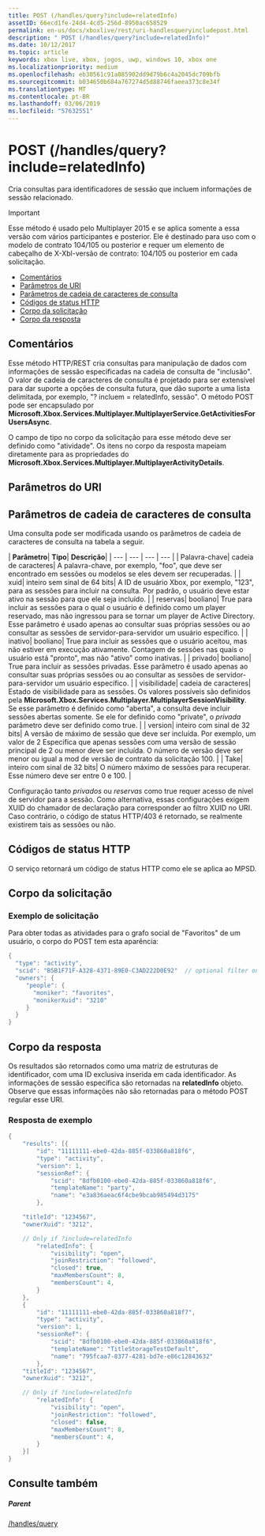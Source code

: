 ```yaml
---
title: POST (/handles/query?include=relatedInfo)
assetID: 66ecd1fe-24d4-4cd5-256d-8950ac658529
permalink: en-us/docs/xboxlive/rest/uri-handlesqueryincludepost.html
description: " POST (/handles/query?include=relatedInfo)"
ms.date: 10/12/2017
ms.topic: article
keywords: xbox live, xbox, jogos, uwp, windows 10, xbox one
ms.localizationpriority: medium
ms.openlocfilehash: eb30561c91a085902dd9d79b6c4a2045dc709bfb
ms.sourcegitcommit: b034650b684a767274d5d88746faeea373c8e34f
ms.translationtype: MT
ms.contentlocale: pt-BR
ms.lasthandoff: 03/06/2019
ms.locfileid: "57632551"
---
```

# <a name="post-handlesqueryincluderelatedinfo"></a>POST (/handles/query?include=relatedInfo)
Cria consultas para identificadores de sessão que incluem informações de sessão relacionado.

> [!IMPORTANT]
> Esse método é usado pelo Multiplayer 2015 e se aplica somente a essa versão com vários participantes e posterior. Ele é destinado para uso com o modelo de contrato 104/105 ou posterior e requer um elemento de cabeçalho de X-Xbl-versão de contrato: 104/105 ou posterior em cada solicitação.

  * [Comentários](#ID4ET)
  * [Parâmetros de URI](#ID4ECB)
  * [Parâmetros de cadeia de caracteres de consulta](#ID4EPB)
  * [Códigos de status HTTP](#ID4EAF)
  * [Corpo da solicitação](#ID4EHF)
  * [Corpo da resposta](#ID4EZF)

<a id="ID4ET"></a>


## <a name="remarks"></a>Comentários

Esse método HTTP/REST cria consultas para manipulação de dados com informações de sessão especificadas na cadeia de consulta de "inclusão". O valor de cadeia de caracteres de consulta é projetado para ser extensível para dar suporte a opções de consulta futura, que dão suporte a uma lista delimitada, por exemplo, "? incluem = relatedInfo, sessão". O método POST pode ser encapsulado por **Microsoft.Xbox.Services.Multiplayer.MultiplayerService.GetActivitiesForUsersAsync**.

O campo de tipo no corpo da solicitação para esse método deve ser definido como "atividade". Os itens no corpo da resposta mapeiam diretamente para as propriedades do **Microsoft.Xbox.Services.Multiplayer.MultiplayerActivityDetails**.

<a id="ID4ECB"></a>


## <a name="uri-parameters"></a>Parâmetros do URI

<a id="ID4EPB"></a>


## <a name="query-string-parameters"></a>Parâmetros de cadeia de caracteres de consulta

Uma consulta pode ser modificada usando os parâmetros de cadeia de caracteres de consulta na tabela a seguir.

| <b>Parâmetro</b>| <b>Tipo</b>| <b>Descrição</b>|
| --- | --- | --- | --- |
| Palavra-chave| cadeia de caracteres| A palavra-chave, por exemplo, "foo", que deve ser encontrado em sessões ou modelos se eles devem ser recuperadas. |
| xuid| inteiro sem sinal de 64 bits| A ID de usuário Xbox, por exemplo, "123", para as sessões para incluir na consulta. Por padrão, o usuário deve estar ativo na sessão para que ele seja incluído. |
| reservas| booliano| True para incluir as sessões para o qual o usuário é definido como um player reservado, mas não ingressou para se tornar um player de Active Directory. Esse parâmetro é usado apenas ao consultar suas próprias sessões ou ao consultar as sessões de servidor-para-servidor um usuário específico. |
| inativo| booliano| True para incluir as sessões que o usuário aceitou, mas não estiver em execução ativamente. Contagem de sessões nas quais o usuário está "pronto", mas não "ativo" como inativas. |
| privado| booliano| True para incluir as sessões privadas. Esse parâmetro é usado apenas ao consultar suas próprias sessões ou ao consultar as sessões de servidor-para-servidor um usuário específico. |
| visibilidade| cadeia de caracteres| Estado de visibilidade para as sessões. Os valores possíveis são definidos pela <b>Microsoft.Xbox.Services.Multiplayer.MultiplayerSessionVisibility</b>. Se esse parâmetro é definido como "aberta", a consulta deve incluir sessões abertas somente. Se ele for definido como "private", o <i>privada</i> parâmetro deve ser definido como true. |
| version| inteiro com sinal de 32 bits| A versão de máximo de sessão que deve ser incluída. Por exemplo, um valor de 2 Especifica que apenas sessões com uma versão de sessão principal de 2 ou menor deve ser incluída. O número de versão deve ser menor ou igual a mod de versão de contrato da solicitação 100. |
| Take| inteiro com sinal de 32 bits| O número máximo de sessões para recuperar. Esse número deve ser entre 0 e 100. |


Configuração tanto *privados* ou *reservas* como true requer acesso de nível de servidor para a sessão. Como alternativa, essas configurações exigem XUID do chamador de declaração para corresponder ao filtro XUID no URI. Caso contrário, o código de status HTTP/403 é retornado, se realmente existirem tais as sessões ou não.

<a id="ID4EAF"></a>


## <a name="http-status-codes"></a>Códigos de status HTTP
O serviço retornará um código de status HTTP como ele se aplica ao MPSD.  
<a id="ID4EHF"></a>


## <a name="request-body"></a>Corpo da solicitação

<a id="ID4ENF"></a>


### <a name="sample-request"></a>Exemplo de solicitação

Para obter todas as atividades para o grafo social de "Favoritos" de um usuário, o corpo do POST tem esta aparência:


```cpp
{
  "type": "activity",
  "scid": "B5B1F71F-A328-4371-89E0-C3AD222D0E92"  // optional filter on scid
  "owners": {
     "people": {
       "moniker": "favorites",
       "monikerXuid": "3210"
     }
  }
}

```


<a id="ID4EZF"></a>


## <a name="response-body"></a>Corpo da resposta

Os resultados são retornados como uma matriz de estruturas de identificador, com uma ID exclusiva inserida em cada identificador. As informações de sessão específica são retornadas na **relatedInfo** objeto. Observe que essas informações não são retornadas para o método POST regular esse URI.

<a id="ID4EDG"></a>


### <a name="sample-response"></a>Resposta de exemplo


```cpp
{
    "results": [{
        "id": "11111111-ebe0-42da-885f-033860a818f6",
        "type": "activity",
        "version": 1,
        "sessionRef": {
            "scid": "8dfb0100-ebe0-42da-885f-033860a818f6",
            "templateName": "party",
            "name": "e3a836aeac6f4cbe9bcab985494d3175"
        },

    "titleId": "1234567",
    "ownerXuid": "3212",

    // Only if ?include=relatedInfo
        "relatedInfo": {
            "visibility": "open",
            "joinRestriction": "followed",
            "closed": true,
            "maxMembersCount": 8,
            "membersCount": 4,
        }
    },
    {
        "id": "11111111-ebe0-42da-885f-033860a818f7",
        "type": "activity",
        "version": 1,
        "sessionRef": {
            "scid": "8dfb0100-ebe0-42da-885f-033860a818f6",
            "templateName": "TitleStorageTestDefault",
            "name": "795fcaa7-8377-4281-bd7e-e86c12843632"
        },
    "titleId": "1234567",
    "ownerXuid": "3212",

    // Only if ?include=relatedInfo
        "relatedInfo": {
            "visibility": "open",
            "joinRestriction": "followed",
            "closed": false,
            "maxMembersCount": 8,
            "membersCount": 4,
        }
    }]
}

```


<a id="ID4ENG"></a>


## <a name="see-also"></a>Consulte também

<a id="ID4EPG"></a>


##### <a name="parent"></a>Parent

[/handles/query](uri-handlesquery.md)
